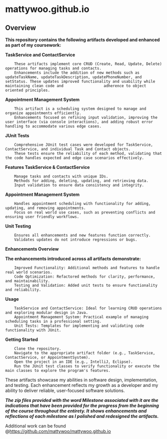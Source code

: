 # mattywoo.github.io
## **Overview**

**This repository contains the following artifacts developed and enhanced as part of my coursework:**

**TaskService and ContactService**

        These artifacts implement core CRUD (Create, Read, Update, Delete) operations for managing tasks and contacts.
        Enhancements include the addition of new methods such as updateTaskName, updateTaskDescription, updatePhoneNumber, and setStatus. These updates improved functionality and usability while maintaining clean code and                  adherence to object oriented principles.

**Appointment Management System**

        This artifact is a scheduling system designed to manage and organize appointments efficiently.
        Enhancements focused on refining input validation, improving the user interface (via console interactions), and adding robust error handling to accommodate various edge cases.

**JUnit Tests**

        Comprehensive JUnit test cases were developed for TaskService, ContactService, and individual Task and Contact objects.
        These tests ensure the reliability of each method, validating that the code handles expected and edge case scenarios effectively.

**Features
TaskService & ContactService**

        Manage tasks and contacts with unique IDs.
        Methods for adding, deleting, updating, and retrieving data.
        Input validation to ensure data consistency and integrity.

**Appointment Management System**

        Handles appointment scheduling with functionality for adding, updating, and removing appointments.
        Focus on real world use cases, such as preventing conflicts and ensuring user friendly workflows.

**Unit Testing**

        Ensures all enhancements and new features function correctly.
        Validates updates do not introduce regressions or bugs.

**Enhancements Overview**

**The enhancements introduced across all artifacts demonstrate:**

        Improved Functionality: Additional methods and features to handle real world scenarios.
        Code Optimization: Refactored methods for clarity, performance, and maintainability.
        Testing and Validation: Added unit tests to ensure functionality and reliability.

**Usage**

        TaskService and ContactService: Ideal for learning CRUD operations and exploring modular design in Java.
        Appointment Management System: Practical example of managing scheduling tasks in a professional setting.
        Unit Tests: Templates for implementing and validating code functionality with JUnit.

**Getting Started**

        Clone the repository.
        Navigate to the appropriate artifact folder (e.g., TaskService, ContactService, or AppointmentSystem).
        Open the project in an IDE (e.g., IntelliJ, Eclipse).
        Run the JUnit test classes to verify functionality or execute the main classes to explore the program's features.

These artifacts showcase my abilities in software design, implementation, and testing. Each enhancement reflects my growth as a developer and my ability to deliver reliable, user-focused software solutions.

_**The zip files provided with the word Milestone associated with it are the indications that have been provided for the progress from the beginning of the course throughout the entirety. It shows enhancements and reflections
of each milestone as I polished and redesigned the artifacts.**_

Additional work can be found @https://github.com/mattywoo/mattywoo.github.io
